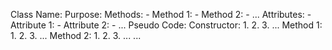 Class Name:
Purpose: 
Methods: 
    - Method 1: 
    - Method 2: 
    - ...
Attributes:
    - Attribute 1:
    - Attribute 2:
    - ...
Pseudo Code:
    Constructor:
        1.
        2.
        3.
        ...
    Method 1:
        1.
        2.
        3.
        ...
    Method 2:
        1.
        2.
        3.
        ...
    ...
